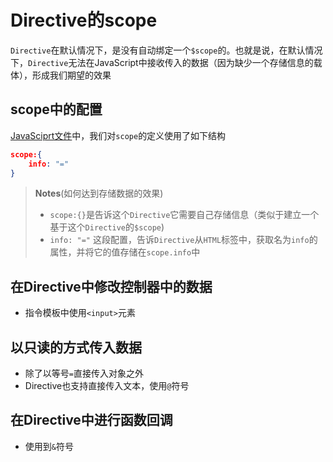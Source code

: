 # Directive的scope

`Directive`在默认情况下，是没有自动绑定一个`$scope`的。也就是说，在默认情况下，`Directive`无法在JavaScript中接收传入的数据（因为缺少一个存储信息的载体），形成我们期望的效果

## scope中的配置
[JavaSciprt文件](../js/app.js)中，我们对`scope`的定义使用了如下结构

```json
scope:{
    info: "="
}
```
> **Notes**(如何达到存储数据的效果)
> -  `scope:{}`是告诉这个`Directive`它需要自己存储信息（类似于建立一个基于这个`Directive`的`$scope`)
> - `info: "="` 这段配置，告诉`Directive`从`HTML`标签中，获取名为`info`的属性，并将它的值存储在`scope.info`中

## 在Directive中修改控制器中的数据
- 指令模板中使用`<input>`元素

## 以**只读**的方式传入数据
- 除了以等号`=`直接传入对象之外
- Directive也支持直接传入文本，使用`@`符号

## 在Directive中进行函数回调
- 使用到`&`符号
